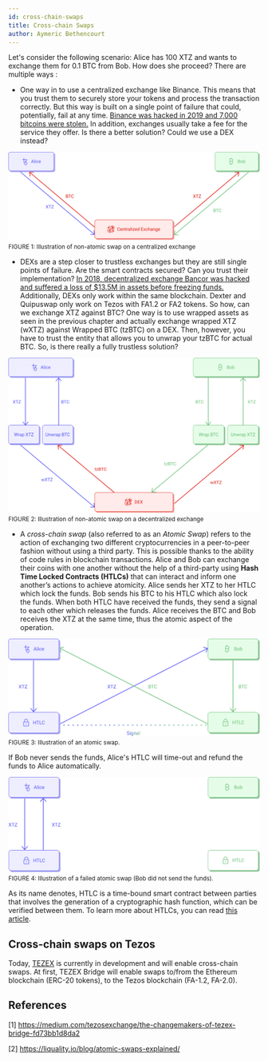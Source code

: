 ```yaml
---
id: cross-chain-swaps
title: Cross-chain Swaps
author: Aymeric Bethencourt
---
```


Let's consider the following scenario: Alice has 100 XTZ and wants to exchange them for 0.1 BTC from Bob. How does she proceed? There are multiple ways :

- One way in to use a centralized exchange like Binance. This means that you trust them to securely store your tokens and process the transaction correctly. But this way is built on a single point of failure that could, potentially, fail at any time. [Binance was hacked in 2019 and 7,000 bitcoins were stolen.](https://www.binance.com/en/blog/336904059293999104/Security-Incident-Recap) In addition, exchanges usually take a fee for the service they offer. Is there a better solution? Could we use a DEX instead?

![](../../static/img/defi/swap-cex.svg)
<small className="figure">FIGURE 1: Illustration of non-atomic swap on a centralized exchange</small>

- DEXs are a step closer to trustless exchanges but they are still single points of failure. Are the smart contracts secured? Can you trust their implementation? [In 2018, decentralized exchange Bancor was hacked and suffered a loss of $13.5M in assets before freezing funds.](https://www.zdnet.com/article/another-hack-rocks-cryptocurrency-trading-bancor-loses-23-5-million/) Additionally, DEXs only work within the same blockchain. Dexter and Quipuswap only work on Tezos with FA1.2 or FA2 tokens. So how, can we exchange XTZ against BTC? One way is to use wrapped assets as seen in the previous chapter and actually exchange wrapped XTZ (wXTZ) against Wrapped BTC (tzBTC) on a DEX. Then, however, you have to trust the entity that allows you to unwrap your tzBTC for actual BTC. So, is there really a fully trustless solution?

![](../../static/img/defi/swap-dex.svg)
<small className="figure">FIGURE 2: Illustration of non-atomic swap on a decentralized exchange</small>

- A _cross-chain swap_ (also referred to as an _Atomic Swap_) refers to the action of exchanging two different cryptocurrencies in a peer-to-peer fashion without using a third party. This is possible thanks to the ability of code rules in blockchain transactions. Alice and Bob can exchange their coins with one another without the help of a third-party using **Hash Time Locked Contracts (HTLCs)** that can interact and inform one another’s actions to achieve atomicity. Alice sends her XTZ to her HTLC which lock the funds. Bob sends his BTC to his HTLC which also lock the funds. When both HTLC have received the funds, they send a signal to each other which releases the funds. Alice receives the BTC and Bob receives the XTZ at the same time, thus the atomic aspect of the operation. 

![](../../static/img/defi/atomic-swap.svg)
<small className="figure">FIGURE 3: Illustration of an atomic swap.</small>

If Bob never sends the funds, Alice's HTLC will time-out and refund the funds to Alice automatically. 

![](../../static/img/defi/atomic-swap-fail.svg)
<small className="figure">FIGURE 4: Illustration of a failed atomic swap (Bob did not send the funds).</small>

As its name denotes, HTLC is a time-bound smart contract between parties that involves the generation of a cryptographic hash function, which can be verified between them. To learn more about HTLCs, you can read [this article](https://medium.com/blockchainio/what-are-atomic-swaps-bc1d034634c9).

## Cross-chain swaps on Tezos
Today, [TEZEX](https://tezex.io/) is currently in development and will enable cross-chain swaps. At first, TEZEX Bridge will enable swaps to/from the Ethereum blockchain (ERC-20 tokens), to the Tezos blockchain (FA-1.2, FA-2.0).

## References

[1] https://medium.com/tezosexchange/the-changemakers-of-tezex-bridge-fd73bb1d8da2

[2] https://liquality.io/blog/atomic-swaps-explained/

